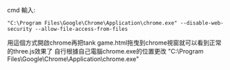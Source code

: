 cmd 輸入:

    "C:\Program Files\Google\Chrome\Application\chrome.exe" --disable-web-security --allow-file-access-from-files

用這個方式開啟chrome再把tank game.html拖曳到chrome視窗就可以看到正常的three.js效果了
自行根據自己電腦chrome.exe的位置更改 "C:\Program Files\Google\Chrome\Application\chrome.exe"